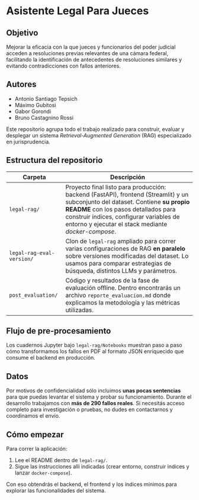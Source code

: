 # Asistente Legal Para Jueces

## Objetivo

Mejorar la eficacia con la que jueces y funcionarios del poder judicial acceden a resoluciones previas relevantes de una cámara federal, facilitando la identificación de antecedentes de resoluciones similares y evitando contradicciones con fallos anteriores.

## Autores

- Antonio Santiago Tepsich
- Máximo Gubitosi
- Gabor Gorondi
- Bruno Castagnino Rossi

Este repositorio agrupa todo el trabajo realizado para construir, evaluar y desplegar un sistema *Retrieval-Augmented Generation* (RAG) especializado en jurisprudencia.

## Estructura del repositorio

| Carpeta | Descripción |
|---------|-------------|
| `legal-rag/` | Proyecto final listo para producción: backend (FastAPI), frontend (Streamlit) y un subconjunto del dataset. Contiene **su propio README** con los pasos detallados para construir índices, configurar variables de entorno y ejecutar el stack mediante *docker-compose*. |
| `legal-rag-eval-version/` | Clon de `legal-rag` ampliado para correr varias configuraciones de RAG **en paralelo** sobre versiones modificadas del dataset. Lo usamos para comparar estrategias de búsqueda, distintos LLMs y parámetros. |
| `post_evaluation/` | Código y resultados de la fase de evaluación offline. Dentro encontrarás un archivo `reporte_evaluacion.md` donde explicamos la metodología y las métricas utilizadas. |

## Flujo de pre-procesamiento
Los cuadernos Jupyter bajo `legal-rag/Notebooks` muestran paso a paso cómo transformamos los fallos en PDF al formato JSON enriquecido que consume el backend en producción.

## Datos
Por motivos de confidencialidad sólo incluimos **unas pocas sentencias** para que puedas levantar el sistema y probar su funcionamiento. Durante el desarrollo trabajamos con **más de 290 fallos reales**. Si necesitás acceso completo para investigación o pruebas, no dudes en contactarnos y coordinamos el envío.

## Cómo empezar
Para correr la aplicación:
1. Lee el README dentro de `legal-rag/`.
2. Sigue las instrucciones allí indicadas (crear entorno, construir índices y lanzar `docker-compose`).

Con eso obtendrás el backend, el frontend y los índices mínimos para explorar las funcionalidades del sistema.
